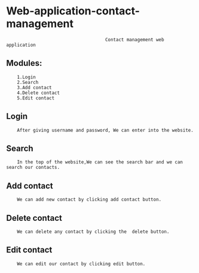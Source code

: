 # Web-application-contact-management

                                         Contact management web application
                                              
## Modules:
        1.Login
        2.Search
        3.Add contact
        4.Delete contact
        5.Edit contact
        
## Login
        After giving username and password, We can enter into the website.
        
## Search
        In the top of the website,We can see the search bar and we can search our contacts.
        
## Add contact
        We can add new contact by clicking add contact button.
        
## Delete contact
        We can delete any contact by clicking the  delete button.
        
## Edit contact
        We can edit our contact by clicking edit button.

